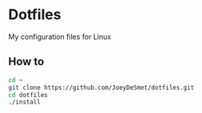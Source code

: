 # Dotfiles

My configuration files for Linux

## How to

```bash
cd ~
git clone https://github.com/JoeyDeSmet/dotfiles.git
cd dotfiles
./install
```